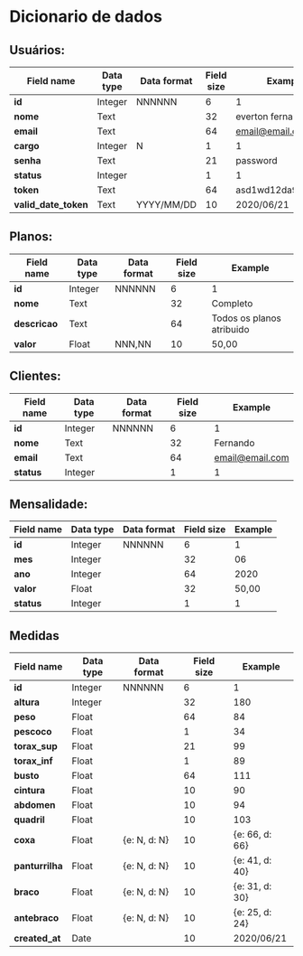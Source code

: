# Dicionario de dados

## Usuários:
| Field name  | Data type  | Data format  | Field size  | Example  |
|---|---|---|---|---|
| **id**  | Integer  | NNNNNN  | 6  | 1  |
| **nome**  |  Text |   |  32 |  everton fernandes |
| **email**  | Text  |   |  64 | email@email.com  |
| **cargo**  | Integer  | N  | 1  | 1 |
| **senha**  | Text  |   |21|  password |
| **status**  | Integer  |   | 1  | 1 |
| **token**  |  Text |   |  64 | asd1wd12da99ASj983  |
| **valid_date_token**  |  Text | YYYY/MM/DD  | 10  | 2020/06/21  |


## Planos:
| Field name  | Data type  | Data format  | Field size  | Example  |
|---|---|---|---|---|
| **id**  | Integer  | NNNNNN  | 6  |  1 |
| **nome**  |  Text |   | 32  | Completo |
| **descricao**  | Text  |   | 64  | Todos os planos atribuido |
| **valor**  | Float  | NNN,NN  | 10  | 50,00 |

## Clientes:
| Field name  | Data type  | Data format  | Field size  | Example  |
|---|---|---|---|---|
| **id**  | Integer  | NNNNNN  | 6  |  1 |
| **nome**  |  Text |   | 32  | Fernando |
| **email**  | Text  |   | 64  | email@email.com |
| **status**  | Integer  |   | 1  | 1 |

## Mensalidade:
| Field name  | Data type  | Data format  | Field size  | Example  |
|---|---|---|---|---|
| **id**  | Integer  | NNNNNN  | 6  |  1 |
| **mes**  |  Integer |   | 32  | 06 |
| **ano**  | Integer  |   | 64  | 2020 |
| **valor**  |  Float |   | 32  | 50,00 |
| **status**  | Integer  |   | 1  | 1 |

## Medidas 

| Field name  | Data type  | Data format  | Field size  | Example  |
|---|---|---|---|---|
| **id**  | Integer  | NNNNNN  | 6  | 1  |
| **altura**  |  Integer |   |  32 |  180 |
| **peso**  | Float  |   |  64 | 84  |
| **pescoco**  | Float  |   | 1  | 34 |
| **torax_sup**  | Float  |   |21|  99 |
| **torax_inf**  | Float  |   | 1  | 89 |
| **busto**  |  Float |   |  64 | 111  |
| **cintura**  |  Float |   | 10  | 90  |
| **abdomen**  |  Float |   | 10  | 94  |
| **quadril**  |  Float |   | 10  | 103  |
| **coxa**  |  Float |  {e: N, d: N} | 10  | {e: 66, d: 66}  |
| **panturrilha**  |  Float | {e: N, d: N}  | 10  | {e: 41, d: 40}  |
| **braco**  |  Float | {e: N, d: N}  | 10  | {e: 31, d: 30}  |
| **antebraco**  |  Float | {e: N, d: N}  | 10  | {e: 25, d: 24}  |
| **created_at**  |  Date |   | 10  | 2020/06/21  |


